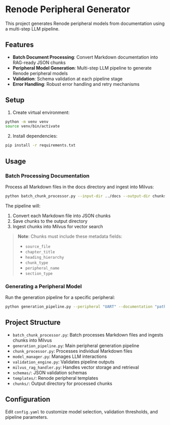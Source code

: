 # Renode Peripheral Generator

This project generates Renode peripheral models from documentation using a multi-step LLM pipeline.

## Features

- **Batch Document Processing**: Convert Markdown documentation into RAG-ready JSON chunks
- **Peripheral Model Generation**: Multi-step LLM pipeline to generate Renode peripheral models
- **Validation**: Schema validation at each pipeline stage
- **Error Handling**: Robust error handling and retry mechanisms

## Setup

1. Create virtual environment:
```bash
python -m venv venv
source venv/bin/activate
```

2. Install dependencies:
```bash
pip install -r requirements.txt
```

## Usage

### Batch Processing Documentation
Process all Markdown files in the docs directory and ingest into Milvus:
```bash
python batch_chunk_processor.py --input-dir ../docs --output-dir chunks
```

The pipeline will:
1. Convert each Markdown file into JSON chunks
2. Save chunks to the output directory
3. Ingest chunks into Milvus for vector search

> **Note**: Chunks must include these metadata fields:
> - `source_file`
> - `chapter_title`
> - `heading_hierarchy`
> - `chunk_type`
> - `peripheral_name`
> - `section_type`

### Generating a Peripheral Model
Run the generation pipeline for a specific peripheral:
```bash
python generation_pipeline.py --peripheral "UART" --documentation "path/to/documentation.md"
```

## Project Structure
- `batch_chunk_processor.py`: Batch processes Markdown files and ingests chunks into Milvus
- `generation_pipeline.py`: Main peripheral generation pipeline
- `chunk_processor.py`: Processes individual Markdown files
- `model_manager.py`: Manages LLM interactions
- `validation_engine.py`: Validates pipeline outputs
- `milvus_rag_handler.py`: Handles vector storage and retrieval
- `schemas/`: JSON validation schemas
- `templates/`: Renode peripheral templates
- `chunks/`: Output directory for processed chunks

## Configuration
Edit `config.yaml` to customize model selection, validation thresholds, and pipeline parameters.